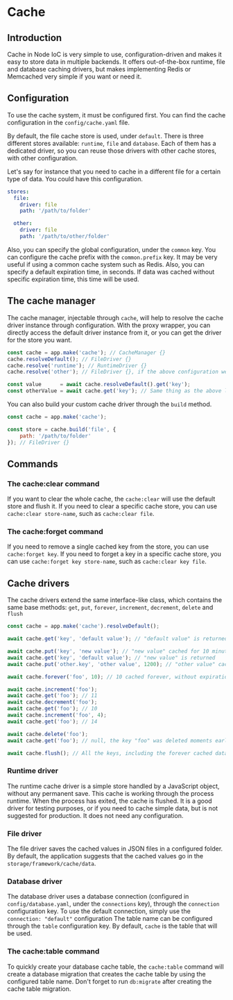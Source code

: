 # Cache

## Introduction

Cache in Node IoC is very simple to use, configuration-driven and makes it easy to store data in multiple backends.
It offers out-of-the-box runtime, file and database caching drivers, but makes implementing Redis or Memcached very simple if you want or need it.



## Configuration

To use the cache system, it must be configured first.
You can find the cache configuration in the `config/cache.yaml` file.

By default, the file cache store is used, under `default`.
There is three different stores available: `runtime`, `file` and `database`.
Each of them has a dedicated driver, so you can reuse those drivers with other cache stores, with other configuration.

Let's say for instance that you need to cache in a different file for a certain type of data.
You could have this configuration.

```yaml
stores:
  file:
    driver: file
    path: '/path/to/folder'

  other:
    driver: file
    path: '/path/to/other/folder'
```

Also, you can specify the global configuration, under the `common` key.
You can configure the cache prefix with the `common.prefix` key.
It may be very useful if using a common cache system such as Redis.
Also, you can specify a default expiration time, in seconds.
If data was cached without specific expiration time, this time will be used.



## The cache manager

The cache manager, injectable through `cache`, will help to resolve the cache driver instance through configuration.
With the proxy wrapper, you can directly access the default driver instance from it, or you can get the driver for the store you want.

```javascript
const cache = app.make('cache'); // CacheManager {}
cache.resolveDefault(); // FileDriver {}
cache.resolve('runtime'); // RuntimeDriver {}
cache.resolve('other'); // FileDriver {}, if the above configuration were used

const value      = await cache.resolveDefault().get('key');
const otherValue = await cache.get('key'); // Same thing as the above line is done under the hood
```

You can also build your custom cache driver through the `build` method.

```javascript
const cache = app.make('cache');

const store = cache.build('file', {
    path: '/path/to/folder'
}); // FileDriver {}
```



## Commands

### The cache:clear command

If you want to clear the whole cache, the `cache:clear` will use the default store and flush it.
If you need to clear a specific cache store, you can use `cache:clear store-name`, such as `cache:clear file`.



### The cache:forget command

If you need to remove a single cached key from the store, you can use `cache:forget key`.
If you need to forget a key in a specific cache store, you can use `cache:forget key store-name`, such as `cache:clear key file`.



## Cache drivers

The cache drivers extend the same interface-like class, which contains the same base methods: `get`, `put`, `forever`, `increment`, `decrement`, `delete` and `flush`

```javascript
const cache = app.make('cache').resolveDefault();

await cache.get('key', 'default value'); // "default value" is returned since nothing is cached under the "key" key

await cache.put('key', 'new value'); // "new value" cached for 10 minutes (configured as 600 seconds) under the "key" key
await cache.get('key', 'default value'); // "new value" is returned
await cache.put('other.key', 'other value', 1200); // "other value" cached for 20 minutes under the "other.key" key

await cache.forever('foo', 10); // 10 cached forever, without expiration date, under the "foo" key

await cache.increment('foo');
await cache.get('foo'); // 11
await cache.decrement('foo');
await cache.get('foo'); // 10
await cache.increment('foo', 4);
await cache.get('foo'); // 14

await cache.delete('foo');
await cache.get('foo'); // null, the key "foo" was deleted moments earlier

await cache.flush(); // All the keys, including the forever cached data, are flushed from the store.
```



### Runtime driver

The runtime cache driver is a simple store handled by a JavaScript object, without any permanent save.
This cache is working through the process runtime.
When the process has exited, the cache is flushed.
It is a good driver for testing purposes, or if you need to cache simple data, but is not suggested for production.
It does not need any configuration.



### File driver

The file driver saves the cached values in JSON files in a configured folder.
By default, the application suggests that the cached values go in the `storage/framework/cache/data`.



### Database driver

The database driver uses a database connection (configured in `config/database.yaml`, under the `connections` key), through the `connection` configuration key.
To use the default connection, simply use the `connection: "default"` configuration
The table name can be configured through the `table` configuration key.
By default, `cache` is the table that will be used.



### The cache:table command

To quickly create your database cache table, the `cache:table` command will create a database migration that creates the cache table by using the configured table name.
Don't forget to run `db:migrate` after creating the cache table migration.
